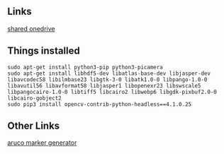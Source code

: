 ## Links

[shared onedrive](https://onedrive.live.com/?authkey=%21AEtXz6ZQhn9NSGw&id=A351A6FF64AC7DB0%2146430&cid=A351A6FF64AC7DB0)

## Things installed

```
sudo apt-get install python3-pip python3-picamera
sudo apt-get install libhdf5-dev libatlas-base-dev libjasper-dev libavcodec58 libilmbase23 libgtk-3-0 libatk1.0-0 libpango-1.0-0 libavutil56 libavformat58 libjasper1 libopenexr23 libswscale5 libpangocairo-1.0-0 libtiff5 libcairo2 libwebp6 libgdk-pixbuf2.0-0 libcairo-gobject2
sudo pip3 install opencv-contrib-python-headless==4.1.0.25
```

## Other Links

[aruco marker generator](https://chev.me/arucogen/)
